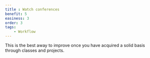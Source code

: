 ```yaml
---
title : Watch conferences
benefit: 5
easiness: 3
order: 3
tags:
    - Workflow
---
```


This is the best away to improve once you have acquired a solid basis through classes and projects.
